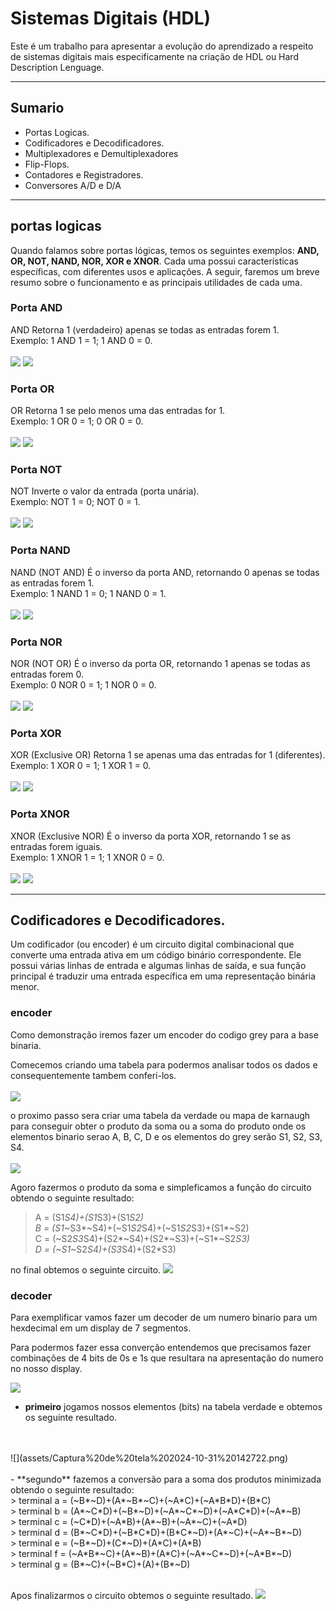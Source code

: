 # Sistemas Digitais (HDL)

Este é um trabalho para apresentar a evolução do aprendizado a respeito de sistemas digitais mais especificamente na criação de HDL ou Hard Description Lenguage.

<hr>

## Sumario 
- Portas Logicas.
- Codificadores e Decodificadores.
- Multiplexadores e Demultiplexadores
- Flip-Flops.
- Contadores e Registradores.
- Conversores A/D e D/A

<hr>

## portas logicas

Quando falamos sobre portas lógicas, temos os seguintes exemplos: **AND, OR, NOT, NAND, NOR, XOR e XNOR**. Cada uma possui características específicas, com diferentes usos e aplicações. A seguir, faremos um breve resumo sobre o funcionamento e as principais utilidades de cada uma.

### Porta AND
AND
Retorna 1 (verdadeiro) apenas se todas as entradas forem 1.<br>
Exemplo: 1 AND 1 = 1; 1 AND 0 = 0.<br><br>
![](assets/Captura%20de%20tela%202024-10-30%20134812.png)  ![](assets/Captura%20de%20tela%202024-10-30%20144844.png)

### Porta OR
OR
Retorna 1 se pelo menos uma das entradas for 1.<br>
Exemplo: 1 OR 0 = 1; 0 OR 0 = 0.<br><br>
![](assets/Captura%20de%20tela%202024-10-30%20134825.png)  ![](assets/Captura%20de%20tela%202024-10-30%20144910.png)

### Porta NOT
NOT
Inverte o valor da entrada (porta unária).<br>
Exemplo: NOT 1 = 0; NOT 0 = 1.<br><br>
![](assets/Captura%20de%20tela%202024-10-30%20134926.png)  ![](assets/Captura%20de%20tela%202024-10-30%20150624.png)

### Porta NAND
NAND (NOT AND)
É o inverso da porta AND, retornando 0 apenas se todas as entradas forem 1.<br>
Exemplo: 1 NAND 1 = 0; 1 NAND 0 = 1.<br><br>
![](assets/Captura%20de%20tela%202024-10-30%20134934.png)  ![](assets/Captura%20de%20tela%202024-10-30%20150955.png)

### Porta NOR
NOR (NOT OR)
É o inverso da porta OR, retornando 1 apenas se todas as entradas forem 0.<br>
Exemplo: 0 NOR 0 = 1; 1 NOR 0 = 0.<br><br>
![](assets/Captura%20de%20tela%202024-10-30%20134940.png)  ![](assets/Captura%20de%20tela%202024-10-30%20151458.png)

### Porta XOR
XOR (Exclusive OR)
Retorna 1 se apenas uma das entradas for 1 (diferentes).<br>
Exemplo: 1 XOR 0 = 1; 1 XOR 1 = 0.<br><br>
![](assets/Captura%20de%20tela%202024-10-30%20134950.png)  ![](assets/Captura%20de%20tela%202024-10-30%20144939.png)

### Porta XNOR
XNOR (Exclusive NOR)
É o inverso da porta XOR, retornando 1 se as entradas forem iguais.<br>
Exemplo: 1 XNOR 1 = 1; 1 XNOR 0 = 0.<br><br>
![](assets/Captura%20de%20tela%202024-10-30%20134958.png)  ![](assets/Captura%20de%20tela%202024-10-30%20151740.png)

<hr>

## Codificadores e Decodificadores.

Um codificador (ou encoder) é um circuito digital combinacional que converte uma entrada ativa em um código binário correspondente. Ele possui várias linhas de entrada e algumas linhas de saída, e sua função principal é traduzir uma entrada específica em uma representação binária menor.

### encoder

Como demonstração iremos fazer um encoder do codigo grey para a base binaria.

Comecemos criando uma tabela para podermos analisar todos os dados e consequentemente tambem conferi-los.<br>
<br>
![](assets/Captura%20de%20tela%202024-10-31%20175158.png)
<br>

o proximo passo sera criar uma tabela da verdade ou mapa de karnaugh para conseguir obter o produto da soma ou a soma do produto onde os elementos binario serao A, B, C, D e os elementos do grey serão S1, S2, S3, S4.<br><br>
![](assets/Captura%20de%20tela%202024-10-31%20180151.png)
<br>

Agoro fazermos o produto da soma e simpleficamos a função do circuito obtendo o seguinte resultado:

> A = (S1*S4)+(S1*S3)+(S1*S2)<br>
> B = (S1*~S3*~S4)+(~S1*S2*S4)+(~S1*S2*S3)+(S1*~S2)<br>
> C = (~S2*S3*S4)+(S2*~S4)+(S2*~S3)+(~S1*~S2*S3)<br>
> D = (~S1*~S2*S4)+(S3*S4)+(S2*S3)<br>

no final obtemos o seguinte circuito.
![](assets/Captura%20de%20tela%202024-10-31%20182135.png)<br>

### decoder

Para exemplificar vamos fazer um decoder de um numero binario para um hexdecimal em um display de 7 segmentos.

Para podermos fazer essa converção entendemos que precisamos fazer combinações de 4 bits de 0s e 1s que resultara na apresentação do numero no nosso display.

![](assets/Animacao-Multiplexacao-display-7-segmentos.gif)

- **primeiro** jogamos nossos elementos (bits) na tabela verdade e obtemos os seguinte resultado.
<br>
<br>
![](assets/Captura%20de%20tela%202024-10-31%20142722.png)
<br>
<br>
- **segundo** fazemos a conversão para a soma dos produtos minimizada obtendo o seguinte resultado:
<br>
> terminal a = (~B*~D)+(A*~B*~C)+(~A*C)+(~A*B*D)+(B*C)<br>
> terminal b = (A*~C*D)+(~B*~D)+(~A*~C*~D)+(~A*C*D)+(~A*~B)<br>
> terminal c = (~C*D)+(~A*B)+(A*~B)+(~A*~C)+(~A*D)<br>
> terminal d = (B*~C*D)+(~B*C*D)+(B*C*~D)+(A*~C)+(~A*~B*~D)<br>
> terminal e = (~B*~D)+(C*~D)+(A*C)+(A*B)<br>
> terminal f = (~A*B*~C)+(A*~B)+(A*C)+(~A*~C*~D)+(~A*B*~D)<br>
> terminal g = (B*~C)+(~B*C)+(A)+(B*~D)<br>

<br>

Apos finalizarmos o circuito obtemos o seguinte resultado.
![](assets/Captura%20de%20tela%202024-10-31%20142606.png)<br>
 